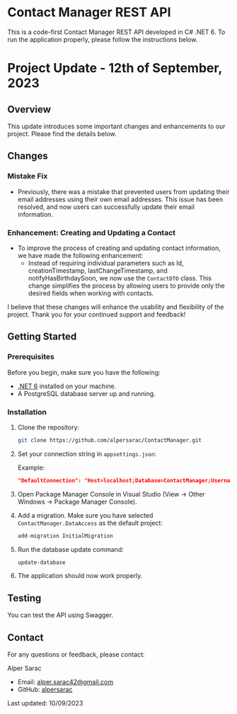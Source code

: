 
# Contact Manager REST API

This is a code-first Contact Manager REST API developed in C# .NET 6. To run the application properly, please follow the instructions below.

# Project Update - 12th of September, 2023

## Overview
This update introduces some important changes and enhancements to our project. Please find the details below.

## Changes

### Mistake Fix
- Previously, there was a mistake that prevented users from updating their email addresses using their own email addresses. This issue has been resolved, and now users can successfully update their email information.

### Enhancement: Creating and Updating a Contact
- To improve the process of creating and updating contact information, we have made the following enhancement:
  - Instead of requiring individual parameters such as Id, creationTimestamp, lastChangeTimestamp, and notifyHasBirthdaySoon, we now use the `ContactDTO` class. This change simplifies the process by allowing users to provide only the desired fields when working with contacts.

I believe that these changes will enhance the usability and flexibility of the project. Thank you for your continued support and feedback!

## Getting Started

### Prerequisites

Before you begin, make sure you have the following:

- [.NET 6](https://dotnet.microsoft.com/download/dotnet/6.0) installed on your machine.
- A PostgreSQL database server up and running.

### Installation

1. Clone the repository:

   ```bash
   git clone https://github.com/alpersarac/ContactManager.git
   ```

2. Set your connection string in `appsettings.json`:

   Example:
   ```json
   "DefaultConnection": "Host=localhost;Database=ContactManager;Username=postgres;Password=123123456"
   ```

3. Open Package Manager Console in Visual Studio (View -> Other Windows -> Package Manager Console).

4. Add a migration. Make sure you have selected `ContactManager.DataAccess` as the default project:

   ```bash
   add-migration InitialMigration
   ```

5. Run the database update command:

   ```bash
   update-database
   ```

6. The application should now work properly.

## Testing

You can test the API using Swagger.

## Contact

For any questions or feedback, please contact:

Alper Sarac
- Email: alper.sarac42@gmail.com
- GitHub: [alpersarac](https://github.com/alpersarac)

Last updated: 10/09/2023
